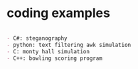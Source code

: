 ﻿# coding examples

```markdown

- C#: steganography
- python: text filtering awk simulation
- C: monty hall simulation
- C++: bowling scoring program

```